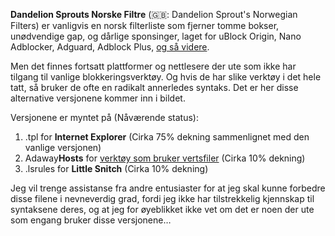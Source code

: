 <b>Dandelion Sprouts Norske Filtre</b> (🇬🇧: Dandelion Sprout's Norwegian Filters) er vanligvis en norsk filterliste som fjerner tomme bokser, unødvendige gap, og dårlige sponsinger, laget for uBlock Origin, Nano Adblocker, Adguard, Adblock Plus, [og så videre](https://github.com/DandelionSprout/adfilt/blob/master/Wiki/List%20of%20tools.md#all-adblockers).

Men det finnes fortsatt plattformer og nettlesere der ute som ikke har tilgang til vanlige blokkeringsverktøy. Og hvis de har slike verktøy i det hele tatt, så bruker de ofte en radikalt annerledes syntaks. Det er her disse alternative versjonene kommer inn i bildet.

Versjonene er myntet på (Nåværende status):<br>
1) .tpl for <b>Internet Explorer</b> (Cirka 75% dekning sammenlignet med den vanlige versjonen)<br>
2) Adaway<b>Hosts</b> for [verktøy som bruker vertsfiler](https://github.com/DandelionSprout/adfilt/blob/master/Wiki/List%20of%20tools.md#hosts-tools) (Cirka 10% dekning)<br>
3) .lsrules for <b>Little Snitch</b> (Cirka 10% dekning)

Jeg vil trenge assistanse fra andre entusiaster for at jeg skal kunne forbedre disse filene i nevneverdig grad, fordi jeg ikke har tilstrekkelig kjennskap til syntaksene deres, og at jeg for øyeblikket ikke vet om det er noen der ute som engang bruker disse versjonene…
